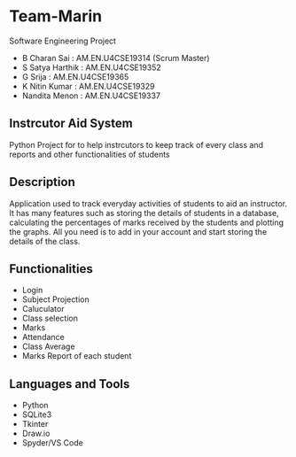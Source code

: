 # Team-Marin
Software Engineering Project

* B Charan Sai   		: AM.EN.U4CSE19314 (Scrum Master)
* S Satya Harthik 	: AM.EN.U4CSE19352
* G Srija 	: AM.EN.U4CSE19365
* K Nitin Kumar	: AM.EN.U4CSE19329
* Nandita Menon : AM.EN.U4CSE19337

## Instrcutor Aid System

Python Project for to help instrcutors to keep track of every class and reports and other functionalities of students

## Description 

Application used to track everyday activities of students to aid an instructor. It has many features such as storing the details of students in a database, calculating the percentages of marks received by the students and plotting the graphs. All you need is to add in your account and start storing the details of the class.

## Functionalities 

* Login
* Subject Projection
* Caluculator
* Class selection 
* Marks 
* Attendance
* Class Average 
* Marks Report of each student
	
## Languages and Tools

* Python
* SQLite3
* Tkinter
* Draw.io
* Spyder/VS Code
 
